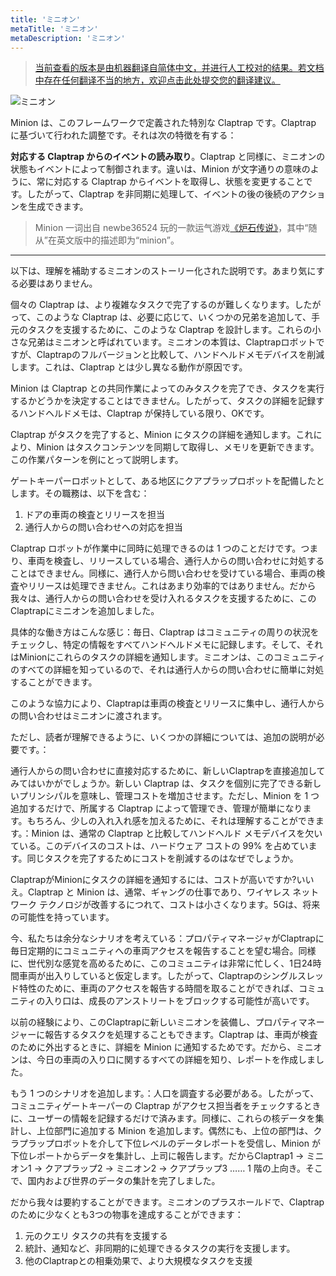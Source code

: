 ```yaml
---
title: 'ミニオン'
metaTitle: 'ミニオン'
metaDescription: 'ミニオン'
---
```


> [当前查看的版本是由机器翻译自简体中文，并进行人工校对的结果。若文档中存在任何翻译不当的地方，欢迎点击此处提交您的翻译建议。](https://crwd.in/newbeclaptrap)

![ミニオン](/images/20190228-002.gif)

Minion は、このフレームワークで定義された特別な Claptrap です。Claptrap に基づいて行われた調整です。それは次の特徴を有する：

**対応する Claptrap からのイベントの読み取り**。Claptrap と同様に、ミニオンの状態もイベントによって制御されます。違いは、Minion が文字通りの意味のように、常に対応する Claptrap からイベントを取得し、状態を変更することです。したがって、Claptrap を非同期に処理して、イベントの後の後続のアクションを生成できます。

> Minion 一词出自 newbe36524 玩的一款运气游戏[《炉石传说》](https://zh.moegirl.org/%E7%82%89%E7%9F%B3%E4%BC%A0%E8%AF%B4)，其中“随从”在英文版中的描述即为“minion”。

---

以下は、理解を補助するミニオンのストーリー化された説明です。あまり気にする必要はありません。

個々の Claptrap は、より複雑なタスクで完了するのが難しくなります。したがって、このような Claptrap は、必要に応じて、いくつかの兄弟を追加して、手元のタスクを支援するために、このような Claptrap を設計します。これらの小さな兄弟はミニオンと呼ばれています。ミニオンの本質は、Claptrapロボットですが、Claptrapのフルバージョンと比較して、ハンドヘルドメモデバイスを削減します。これは、Claptrap とは少し異なる動作が原因です。

Minion は Claptrap との共同作業によってのみタスクを完了でき、タスクを実行するかどうかを決定することはできません。したがって、タスクの詳細を記録するハンドヘルドメモは、Claptrap が保持している限り、OKです。

Claptrap がタスクを完了すると、Minion にタスクの詳細を通知します。これにより、Minion はタスクコンテンツを同期して取得し、メモリを更新できます。この作業パターンを例にとって説明します。

ゲートキーパーロボットとして、ある地区にクアプラップロボットを配備したとします。その職務は、以下を含む：

1. ドアの車両の検査とリリースを担当
2. 通行人からの問い合わせへの対応を担当

Claptrap ロボットが作業中に同時に処理できるのは 1 つのことだけです。つまり、車両を検査し、リリースしている場合、通行人からの問い合わせに対処することはできません。同様に、通行人から問い合わせを受けている場合、車両の検査やリリースは処理できません。これはあまり効率的ではありません。だから我々は、通行人からの問い合わせを受け入れるタスクを支援するために、このClaptrapにミニオンを追加しました。

具体的な働き方はこんな感じ：毎日、Claptrap はコミュニティの周りの状況をチェックし、特定の情報をすべてハンドヘルドメモに記録します。そして、それはMinionにこれらのタスクの詳細を通知します。ミニオンは、このコミュニティのすべての詳細を知っているので、それは通行人からの問い合わせに簡単に対処することができます。

このような協力により、Claptrapは車両の検査とリリースに集中し、通行人からの問い合わせはミニオンに渡されます。

ただし、読者が理解できるように、いくつかの詳細については、追加の説明が必要です。：

通行人からの問い合わせに直接対応するために、新しいClaptrapを直接追加してみてはいかがでしょうか。新しい Claptrap は、タスクを個別に完了できる新しいプリンシパルを意味し、管理コストを増加させます。ただし、Minion を 1 つ追加するだけで、所属する Claptrap によって管理でき、管理が簡単になります。もちろん、少しの入れ入れ感を加えるために、それは理解することができます。：Minion は、通常の Claptrap と比較してハンドヘルド メモデバイスを欠いている。このデバイスのコストは、ハードウェア コストの 99% を占めています。同じタスクを完了するためにコストを削減するのはなぜでしょうか。

ClaptrapがMinionにタスクの詳細を通知するには、コストが高いですか?いいえ。Claptrap と Minion は、通常、ギャングの仕事であり、ワイヤレス ネットワーク テクノロジが改善するにつれて、コストは小さくなります。5Gは、将来の可能性を持っています。

今、私たちは余分なシナリオを考えている：プロパティマネージャがClaptrapに毎日定期的にコミュニティへの車両アクセスを報告することを望む場合。同様に、世代別な感覚を高めるために、このコミュニティは非常に忙しく、1日24時間車両が出入りしていると仮定します。したがって、Claptrapのシングルスレッド特性のために、車両のアクセスを報告する時間を取ることができれば、コミュニティの入り口は、成長のアンストリートをブロックする可能性が高いです。

以前の経験により、このClaptrapに新しいミニオンを装備し、プロパティマネージャーに報告するタスクを処理することもできます。Claptrap は、車両が検査のために外出するときに、詳細を Minion に通知するためです。だから、ミニオンは、今日の車両の入り口に関するすべての詳細を知り、レポートを作成しました。

もう 1 つのシナリオを追加します。：人口を調査する必要がある。したがって、コミュニティゲートキーパーの Claptrap がアクセス担当者をチェックするときに、ユーザーの情報を記録するだけで済みます。同様に、これらの核データを集計し、上位部門に追加する Minion を追加します。偶然にも、上位の部門は、クラプラップロボットを介して下位レベルのデータレポートを受信し、Minion が下位レポートからデータを集計し、上司に報告します。だからClaptrap1 -> ミニオン1 -> クアプラップ2 -> ミニオン2 -> クアプラップ3 …… 1 階の上向き。そこで、国内および世界のデータの集計を完了しました。

だから我々は要約することができます。ミニオンのプラスホールドで、Claptrapのために少なくとも3つの物事を達成することができます：

1. 元のクエリ タスクの共有を支援する
2. 統計、通知など、非同期的に処理できるタスクの実行を支援します。
3. 他のClaptrapとの相乗効果で、より大規模なタスクを支援
